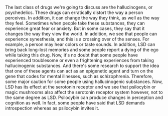 The last class of drugs we're going to discuss are the hallucinogens, or
psychedelics. These drugs can erratically distort the way a person perceives.
In addition, it can change the way they think, as well as the way they feel.
Sometimes when people take these substances, they can experience great fear or
anxiety. But in some cases, they say that it changes the way they view the
world. In addition, we see that people can experience synesthesia, and this is
a crossing over of the senses. For example, a person may hear colors or taste
sounds. In addition, LSD can bring back long-lost memories and some people
report a dying of the ego while taking this drug. Now, it's no doubt that some
people have experienced troublesome or even a frightening experiences from
taking hallucinogenic substances. And there's some research to support the idea
that one of these agents can act as an epigenetic agent and turn on the gene
that codes for mental illnesses, such as schizophrenia. Therefore, some major
caution for some people using hallucinogenic substances. Now, LSD has its
effect at the serotonin receptor and we see that psilocybin or magic mushrooms
also affect the serotonin receptor system however, not to the same degree as
LSD. Psilocybin can produce changes in perception and cognition as well. In
fact, some people have said that LSD demands introspection whereas as
psilocybin invites it.
